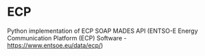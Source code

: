 # ECP
Python implementation of ECP SOAP MADES API (ENTSO-E Energy Communication Platform (ECP) Software - https://www.entsoe.eu/data/ecp/)
